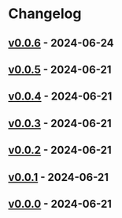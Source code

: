 # Changelog

## [v0.0.6](https://github.com/fujiwara/lambda-extensions/compare/v0.0.5...v0.0.6) - 2024-06-24

## [v0.0.5](https://github.com/fujiwara/lambda-extensions/compare/v0.0.4...v0.0.5) - 2024-06-21

## [v0.0.4](https://github.com/fujiwara/lambda-extensions/compare/v0.0.3...v0.0.4) - 2024-06-21

## [v0.0.3](https://github.com/fujiwara/lambda-extensions/compare/v0.0.2...v0.0.3) - 2024-06-21

## [v0.0.2](https://github.com/fujiwara/lambda-extensions/compare/v0.0.1...v0.0.2) - 2024-06-21

## [v0.0.1](https://github.com/fujiwara/lambda-extensions/compare/v0.0.0...v0.0.1) - 2024-06-21

## [v0.0.0](https://github.com/fujiwara/lambda-extensions/commits/v0.0.0) - 2024-06-21
